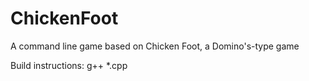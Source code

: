 # ChickenFoot
A command line game based on Chicken Foot, a Domino's-type game

Build instructions:
  g++ *.cpp
